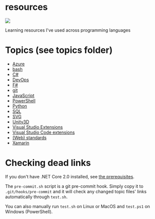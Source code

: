 # resources

![](https://github.com/pbryon/resources/workflows/check-links/badge.svg)

Learning resources I've used across programming languages

# Topics (see topics folder)

- [Azure](./topics/azure.md)
- [bash](./topics/bash.md)
- [C#](./topics/C%23.md)
- [DevOps](./topics/devops.md)
- [F#](./topics/F%23.md)
- [git](./topics/git.md)
- [JavaScript](./topics/javascript.md)
- [PowerShell](./topics/PowerShell.md)
- [Python](./topics/python.md)
- [SQL](./topics/sql.md)
- [SVG](./topics/svg.md)
- [Unity3D](./topics/unity3d.md)
- [Visual Studio Extensions](./topics/vs-extensions.md)
- [Visual Studio Code extensions](./topics/vscode-extensions.md)
- [(Web) standards](./topics/standards.md)
- [Xamarin](./topics/xamarin.md)

# Checking dead links

If you don't have .NET Core 2.0 installed, see [the prerequisites](https://docs.microsoft.com/en-us/dotnet/core/install/dependencies).

The `pre-commit.sh` script is a git pre-commit hook. Simply copy it to `.git/hooks/pre-commit` and it will check any changed topic files' links automatically through `test.sh`.

You can also manually run `test.sh` on Linux or MacOS and `test.ps1` on Windows (PowerShell).
